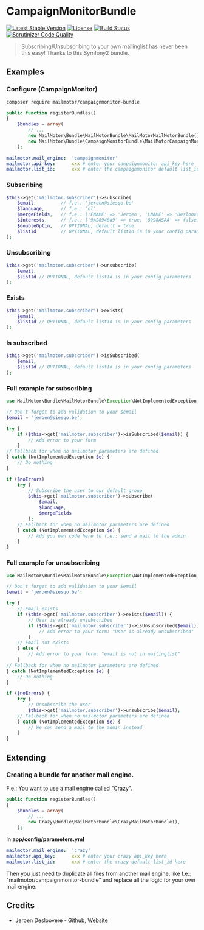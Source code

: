 # CampaignMonitorBundle

[![Latest Stable Version](http://img.shields.io/packagist/v/mailmotor/campaignmonitor-bundle.svg)](https://packagist.org/packages/mailmotor/campaignmonitor-bundle)
[![License](http://img.shields.io/badge/license-MIT-lightgrey.svg)](https://github.com/mailmotor/campaignmonitor-bundle/blob/master/LICENSE)
[![Build Status](https://travis-ci.org/mailmotor/campaignmonitor-bundle.svg?branch=new-version)](https://travis-ci.org/mailmotor/campaignmonitor-bundle)
[![Scrutinizer Code Quality](https://scrutinizer-ci.com/g/mailmotor/campaignmonitor-bundle/badges/quality-score.png?b=master)](https://scrutinizer-ci.com/g/mailmotor/campaignmonitor-bundle/?branch=master)

> Subscribing/Unsubscribing to your own mailinglist has never been this easy! Thanks to this Symfony2 bundle.

## Examples

### Configure (CampaignMonitor)

```bash
composer require mailmotor/campaignmonitor-bundle
```

```php
public function registerBundles()
{
    $bundles = array(
        // ...
        new MailMotor\Bundle\MailMotorBundle\MailMotorMailMotorBundle(),
        new MailMotor\Bundle\CampaignMonitorBundle\MailMotorCampaignMonitorBundle(),
    );
```

```yaml
mailmotor.mail_engine:  'campaignmonitor'
mailmotor.api_key:      xxx # enter your campaignmonitor api_key here
mailmotor.list_id:      xxx # enter the campaignmonitor default list_id here
```

### Subscribing

```php
$this->get('mailmotor.subscriber')->subscribe(
    $email,         // f.e.: 'jeroen@siesqo.be'
    $language,      // f.e.: 'nl'
    $mergeFields,   // f.e.: ['FNAME' => 'Jeroen', 'LNAME' => 'Desloovere']
    $interests,     // f.e.: ['9A28948d9' => true, '8998ASAA' => false]
    $doubleOptin,   // OPTIONAL, default = true
    $listId         // OPTIONAL, default listId is in your config parameters
);
```

### Unsubscribing

```php
$this->get('mailmotor.subscriber')->unsubscribe(
    $email,
    $listId // OPTIONAL, default listId is in your config parameters
);
```

### Exists

```php
$this->get('mailmotor.subscriber')->exists(
    $email,
    $listId // OPTIONAL, default listId is in your config parameters
);
```

### Is subscribed

```php
$this->get('mailmotor.subscriber')->isSubscribed(
    $email,
    $listId // OPTIONAL, default listId is in your config parameters
);
```

### Full example for subscribing

```php
use MailMotor\Bundle\MailMotorBundle\Exception\NotImplementedException;

// Don't forget to add validation to your $email
$email = 'jeroen@siesqo.be';

try {
    if ($this->get('mailmotor.subscriber')->isSubscribed($email)) {
        // Add error to your form
    }
// Fallback for when no mailmotor parameters are defined
} catch (NotImplementedException $e) {
    // Do nothing
}

if ($noErrors)
    try {
        // Subscribe the user to our default group
        $this->get('mailmotor.subscriber')->subscribe(
            $email,
            $language,
            $mergeFields
        );
    // Fallback for when no mailmotor parameters are defined
    } catch (NotImplementedException $e) {
        // Add you own code here to f.e.: send a mail to the admin
    }
}
```

### Full example for unsubscribing

```php
use MailMotor\Bundle\MailMotorBundle\Exception\NotImplementedException;

// Don't forget to add validation to your $email
$email = 'jeroen@siesqo.be';

try {
    // Email exists
    if ($this->get('mailmotor.subscriber')->exists($email)) {
        // User is already unsubscribed
        if ($this->get('mailmotor.subscriber')->isUnsubscribed($email)) {
            // Add error to your form: "User is already unsubscribed"
        }
    // Email not exists
    } else {
        // Add error to your form: "email is not in mailinglist"
    }
// Fallback for when no mailmotor parameters are defined
} catch (NotImplementedException $e) {
    // Do nothing
}

if ($noErrors) {
    try {
        // Unsubscribe the user
        $this->get('mailmotor.subscriber')->unsubscribe($email);
    // Fallback for when no mailmotor parameters are defined
    } catch (NotImplementedException $e) {
        // We can send a mail to the admin instead
    }
}
```

## Extending

### Creating a bundle for another mail engine.

F.e.: You want to use a mail engine called "Crazy".

```php
public function registerBundles()
{
    $bundles = array(
        // ...
        new Crazy\Bundle\MailMotorBundle\CrazyMailMotorBundle(),
    );
```

In **app/config/parameters.yml**

```yaml
mailmotor.mail_engine:  'crazy'
mailmotor.api_key:      xxx # enter your crazy api_key here
mailmotor.list_id:      xxx # enter the crazy default list_id here
```

Then you just need to duplicate all files from another mail engine, like f.e.: "mailmotor/campaignmonitor-bundle" and replace all the logic for your own mail engine.

## Credits

* Jeroen Desloovere - [Github](https://github.com/jeroendesloovere), [Website](http://jeroendesloovere.be)